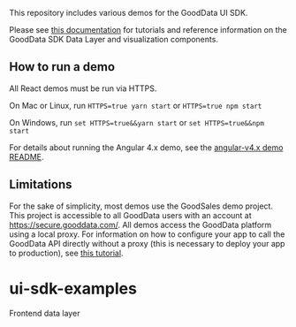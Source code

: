 This repository includes various demos for the GoodData UI SDK.

Please see [this documentation](https://help.gooddata.com/display/bHsp5IhQjuz0e6HS0s76/) for tutorials and reference information on the GoodData SDK Data Layer and visualization components.

## How to run a demo

All React demos must be run via HTTPS.

On Mac or Linux, run
`HTTPS=true yarn start`
 or
`HTTPS=true npm start`

On Windows, run
`set HTTPS=true&&yarn start`
 or
`set HTTPS=true&&npm start`

For details about running the Angular 4.x demo, see the [angular-v4.x demo README](angular-v4.x/README.md).

## Limitations

For the sake of simplicity, most demos use the GoodSales demo project. This project is accessible to all GoodData users with an account at https://secure.gooddata.com/. All demos access the GoodData platform using a local proxy.
For information on how to configure your app to call the GoodData API directly without a proxy (this is necessary to deploy your app to production), see [this tutorial](https://help.gooddata.com/display/bHsp5IhQjuz0e6HS0s76/How+to+Access+the+GoodData+API+Directly).

# ui-sdk-examples
Frontend data layer
